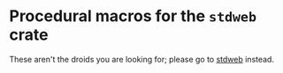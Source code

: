 # Procedural macros for the `stdweb` crate

These aren't the droids you are looking for; please go to [stdweb] instead.

[stdweb]: https://github.com/koute/stdweb
